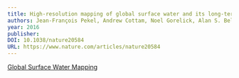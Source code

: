 ```yaml
---
title: High-resolution mapping of global surface water and its long-term changes
authors: Jean-François Pekel, Andrew Cottam, Noel Gorelick, Alan S. Belward
year: 2016
publisher: 
DOI: 10.1038/nature20584
URL: https://www.nature.com/articles/nature20584
---
```


[Global Surface Water Mapping](https://www.nature.com/articles/nature20584)

